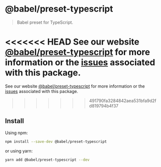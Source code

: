 # @babel/preset-typescript

> Babel preset for TypeScript.

<<<<<<< HEAD
See our website [@babel/preset-typescript](https://babeljs.io/docs/babel-preset-typescript) for more information or the [issues](https://github.com/babel/babel/issues?utf8=%E2%9C%93&q=is%3Aissue+label%3A%22area%3A%20typescript%22+is%3Aopen) associated with this package.
=======
See our website [@babel/preset-typescript](https://babeljs.io/docs/en/next/babel-preset-typescript.html) for more information or the [issues](https://github.com/babel/babel/issues?utf8=%E2%9C%93&q=is%3Aissue+label%3A%22area%3A%20typescript%22+is%3Aopen) associated with this package.
>>>>>>> 491790fa3284842aea531bfa9d2fd819794b4f37

## Install

Using npm:

```sh
npm install --save-dev @babel/preset-typescript
```

or using yarn:

```sh
yarn add @babel/preset-typescript --dev
```
